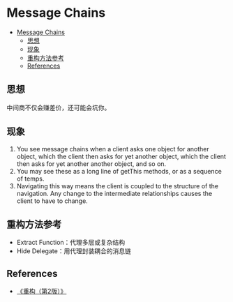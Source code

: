 # Message Chains


<!-- TOC -->

- [Message Chains](#message-chains)
    - [思想](#思想)
    - [现象](#现象)
    - [重构方法参考](#重构方法参考)
    - [References](#references)

<!-- /TOC -->


## 思想
中间商不仅会赚差价，还可能会坑你。


## 现象
1. You see message chains when a client asks one object for another object, which the client then asks for yet another object, which the client then asks for yet another another object, and so on. 
2. You may see these as a long line of getThis methods, or as a sequence of temps. 
3. Navigating this way means the client is coupled to the structure of the navigation. Any change to the intermediate relationships causes the client to have to change.


## 重构方法参考
* Extract Function：代理多层或复杂结构
* Hide Delegate：用代理封装耦合的消息链


## References
* [《重构（第2版）》](https://book.douban.com/subject/33400354/)
